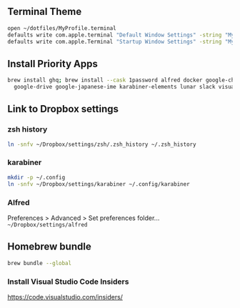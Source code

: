 ## Terminal Theme

```sh
open ~/dotfiles/MyProfile.terminal
defaults write com.apple.terminal "Default Window Settings" -string "MyProfile"
defaults write com.apple.Terminal "Startup Window Settings" -string "MyProfile"
```

## Install Priority Apps

```sh
brew install ghq; brew install --cask 1password alfred docker google-chrome \
  google-drive google-japanese-ime karabiner-elements lunar slack visual-studio-code
```

## Link to Dropbox settings

### zsh history

```sh
ln -snfv ~/Dropbox/settings/zsh/.zsh_history ~/.zsh_history
```

### karabiner

```sh
mkdir -p ~/.config
ln -snfv ~/Dropbox/settings/karabiner ~/.config/karabiner
```

### Alfred

Preferences > Advanced > Set preferences folder...
`~/Dropbox/settings/alfred`

## Homebrew bundle

```sh
brew bundle --global
```

### Install Visual Studio Code Insiders

https://code.visualstudio.com/insiders/
